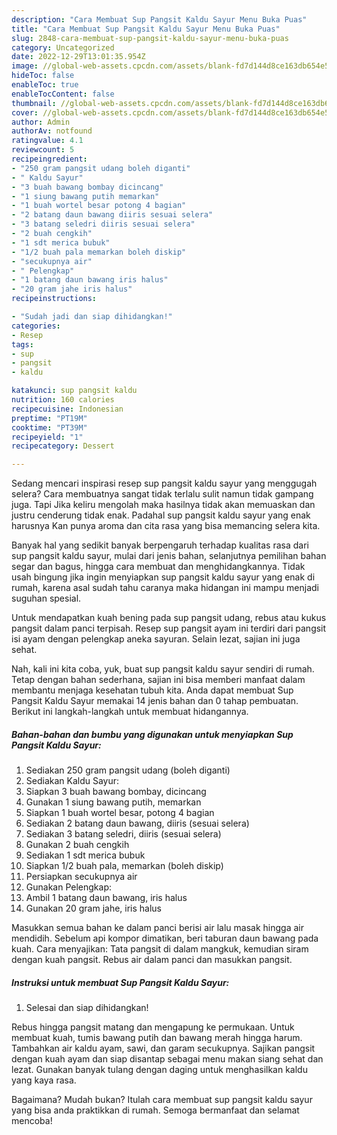 ```yaml
---
description: "Cara Membuat Sup Pangsit Kaldu Sayur Menu Buka Puas"
title: "Cara Membuat Sup Pangsit Kaldu Sayur Menu Buka Puas"
slug: 2848-cara-membuat-sup-pangsit-kaldu-sayur-menu-buka-puas
category: Uncategorized
date: 2022-12-29T13:01:35.954Z
image: //global-web-assets.cpcdn.com/assets/blank-fd7d144d8ce163db654e5a02c40b08a2775adb7897d16e4062681dc7e1b2800f.png
hideToc: false
enableToc: true
enableTocContent: false
thumbnail: //global-web-assets.cpcdn.com/assets/blank-fd7d144d8ce163db654e5a02c40b08a2775adb7897d16e4062681dc7e1b2800f.png
cover: //global-web-assets.cpcdn.com/assets/blank-fd7d144d8ce163db654e5a02c40b08a2775adb7897d16e4062681dc7e1b2800f.png
author: Admin
authorAv: notfound
ratingvalue: 4.1
reviewcount: 5
recipeingredient:
- "250 gram pangsit udang boleh diganti"
- " Kaldu Sayur"
- "3 buah bawang bombay dicincang"
- "1 siung bawang putih memarkan"
- "1 buah wortel besar potong 4 bagian"
- "2 batang daun bawang diiris sesuai selera"
- "3 batang seledri diiris sesuai selera"
- "2 buah cengkih"
- "1 sdt merica bubuk"
- "1/2 buah pala memarkan boleh diskip"
- "secukupnya air"
- " Pelengkap"
- "1 batang daun bawang iris halus"
- "20 gram jahe iris halus"
recipeinstructions:

- "Sudah jadi dan siap dihidangkan!"
categories:
- Resep
tags:
- sup
- pangsit
- kaldu

katakunci: sup pangsit kaldu 
nutrition: 160 calories
recipecuisine: Indonesian
preptime: "PT19M"
cooktime: "PT39M"
recipeyield: "1"
recipecategory: Dessert

---
```



Sedang mencari inspirasi resep sup pangsit kaldu sayur yang menggugah selera? Cara membuatnya sangat tidak terlalu sulit namun tidak gampang juga. Tapi Jika keliru mengolah maka hasilnya tidak akan memuaskan dan justru cenderung tidak enak. Padahal sup pangsit kaldu sayur yang enak harusnya Kan punya aroma dan cita rasa yang bisa memancing selera kita.


Banyak hal yang sedikit banyak berpengaruh terhadap kualitas rasa dari sup pangsit kaldu sayur, mulai dari jenis bahan, selanjutnya pemilihan bahan segar dan bagus, hingga cara membuat dan menghidangkannya. Tidak usah bingung jika ingin menyiapkan sup pangsit kaldu sayur yang enak di rumah, karena asal sudah tahu caranya maka hidangan ini mampu menjadi suguhan spesial.

Untuk mendapatkan kuah bening pada sup pangsit udang, rebus atau kukus pangsit dalam panci terpisah. Resep sup pangsit ayam ini terdiri dari pangsit isi ayam dengan pelengkap aneka sayuran. Selain lezat, sajian ini juga sehat.


Nah, kali ini kita coba, yuk, buat sup pangsit kaldu sayur sendiri di rumah. Tetap dengan bahan sederhana, sajian ini bisa memberi manfaat dalam membantu menjaga kesehatan tubuh kita. Anda dapat membuat Sup Pangsit Kaldu Sayur memakai 14 jenis bahan dan 0 tahap pembuatan. Berikut ini langkah-langkah untuk membuat hidangannya.

<!--inarticleads1-->

##### Bahan-bahan dan bumbu yang digunakan untuk menyiapkan Sup Pangsit Kaldu Sayur:

1. Sediakan 250 gram pangsit udang (boleh diganti)
1. Sediakan  Kaldu Sayur:
1. Siapkan 3 buah bawang bombay, dicincang
1. Gunakan 1 siung bawang putih, memarkan
1. Siapkan 1 buah wortel besar, potong 4 bagian
1. Sediakan 2 batang daun bawang, diiris (sesuai selera)
1. Sediakan 3 batang seledri, diiris (sesuai selera)
1. Gunakan 2 buah cengkih
1. Sediakan 1 sdt merica bubuk
1. Siapkan 1/2 buah pala, memarkan (boleh diskip)
1. Persiapkan secukupnya air
1. Gunakan  Pelengkap:
1. Ambil 1 batang daun bawang, iris halus
1. Gunakan 20 gram jahe, iris halus


Masukkan semua bahan ke dalam panci berisi air lalu masak hingga air mendidih. Sebelum api kompor dimatikan, beri taburan daun bawang pada kuah. Cara menyajikan: Tata pangsit di dalam mangkuk, kemudian siram dengan kuah pangsit. Rebus air dalam panci dan masukkan pangsit. 

<!--inarticleads2-->

##### Instruksi untuk membuat Sup Pangsit Kaldu Sayur:


1. Selesai dan siap dihidangkan!

Rebus hingga pangsit matang dan mengapung ke permukaan. Untuk membuat kuah, tumis bawang putih dan bawang merah hingga harum. Tambahkan air kaldu ayam, sawi, dan garam secukupnya. Sajikan pangsit dengan kuah ayam dan siap disantap sebagai menu makan siang sehat dan lezat. Gunakan banyak tulang dengan daging untuk menghasilkan kaldu yang kaya rasa. 

Bagaimana? Mudah bukan? Itulah cara membuat sup pangsit kaldu sayur yang bisa anda praktikkan di rumah. Semoga bermanfaat dan selamat mencoba!
